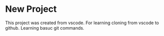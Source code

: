 # New Project
This project was created from vscode.
For learning cloning from vscode to github.
Learning basuc git commands.


